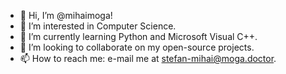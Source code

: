 - 👋 Hi, I’m @mihaimoga!
- 👀 I’m interested in Computer Science.
- 🌱 I’m currently learning Python and Microsoft Visual C++.
- 💞️ I’m looking to collaborate on my open-source projects.
- 📫 How to reach me: e-mail me at stefan-mihai@moga.doctor.

<!---
mihaimoga/mihaimoga is a ✨ special ✨ repository because its `README.md` (this file) appears on your GitHub profile.
You can click the Preview link to take a look at your changes.
--->
